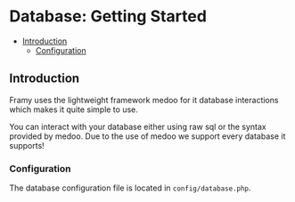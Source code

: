 # Database: Getting Started

 - [Introduction](#introduction)
    - [Configuration](#configuration)
    
    
## Introduction 

Framy uses the lightweight framework medoo for it database interactions which makes it quite simple to use.

You can interact with your database either using raw sql or the syntax provided by medoo. Due to the use of medoo we support every database it supports!

### Configuration

The database configuration file is located in `config/database.php`.